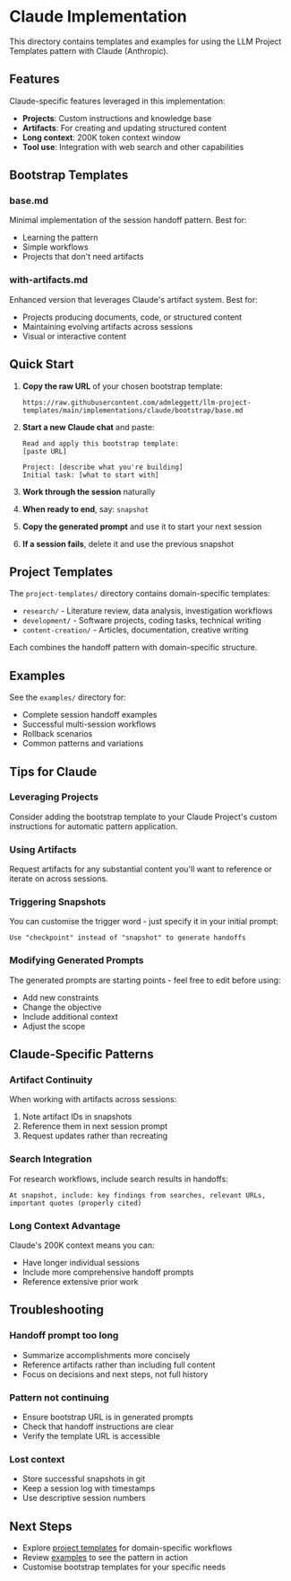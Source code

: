 # Claude Implementation

This directory contains templates and examples for using the LLM Project Templates pattern with Claude (Anthropic).

## Features

Claude-specific features leveraged in this implementation:

- **Projects**: Custom instructions and knowledge base
- **Artifacts**: For creating and updating structured content
- **Long context**: 200K token context window
- **Tool use**: Integration with web search and other capabilities

## Bootstrap Templates

### base.md
Minimal implementation of the session handoff pattern. Best for:
- Learning the pattern
- Simple workflows
- Projects that don't need artifacts

### with-artifacts.md
Enhanced version that leverages Claude's artifact system. Best for:
- Projects producing documents, code, or structured content
- Maintaining evolving artifacts across sessions
- Visual or interactive content

## Quick Start

1. **Copy the raw URL** of your chosen bootstrap template:
   ```
   https://raw.githubusercontent.com/admleggett/llm-project-templates/main/implementations/claude/bootstrap/base.md
   ```

2. **Start a new Claude chat** and paste:
   ```
   Read and apply this bootstrap template:
   [paste URL]
   
   Project: [describe what you're building]
   Initial task: [what to start with]
   ```

3. **Work through the session** naturally

4. **When ready to end**, say: `snapshot`

5. **Copy the generated prompt** and use it to start your next session

6. **If a session fails**, delete it and use the previous snapshot

## Project Templates

The `project-templates/` directory contains domain-specific templates:

- `research/` - Literature review, data analysis, investigation workflows
- `development/` - Software projects, coding tasks, technical writing
- `content-creation/` - Articles, documentation, creative writing

Each combines the handoff pattern with domain-specific structure.

## Examples

See the `examples/` directory for:
- Complete session handoff examples
- Successful multi-session workflows
- Rollback scenarios
- Common patterns and variations

## Tips for Claude

### Leveraging Projects
Consider adding the bootstrap template to your Claude Project's custom instructions for automatic pattern application.

### Using Artifacts
Request artifacts for any substantial content you'll want to reference or iterate on across sessions.

### Triggering Snapshots
You can customise the trigger word - just specify it in your initial prompt:
```
Use "checkpoint" instead of "snapshot" to generate handoffs
```

### Modifying Generated Prompts
The generated prompts are starting points - feel free to edit before using:
- Add new constraints
- Change the objective
- Include additional context
- Adjust the scope

## Claude-Specific Patterns

### Artifact Continuity
When working with artifacts across sessions:
1. Note artifact IDs in snapshots
2. Reference them in next session prompt
3. Request updates rather than recreating

### Search Integration
For research workflows, include search results in handoffs:
```
At snapshot, include: key findings from searches, relevant URLs, 
important quotes (properly cited)
```

### Long Context Advantage
Claude's 200K context means you can:
- Have longer individual sessions
- Include more comprehensive handoff prompts
- Reference extensive prior work

## Troubleshooting

### Handoff prompt too long
- Summarize accomplishments more concisely
- Reference artifacts rather than including full content
- Focus on decisions and next steps, not full history

### Pattern not continuing
- Ensure bootstrap URL is in generated prompts
- Check that handoff instructions are clear
- Verify the template URL is accessible

### Lost context
- Store successful snapshots in git
- Keep a session log with timestamps
- Use descriptive session numbers

## Next Steps

- Explore [project templates](./project-templates/) for domain-specific workflows
- Review [examples](./examples/) to see the pattern in action
- Customise bootstrap templates for your specific needs